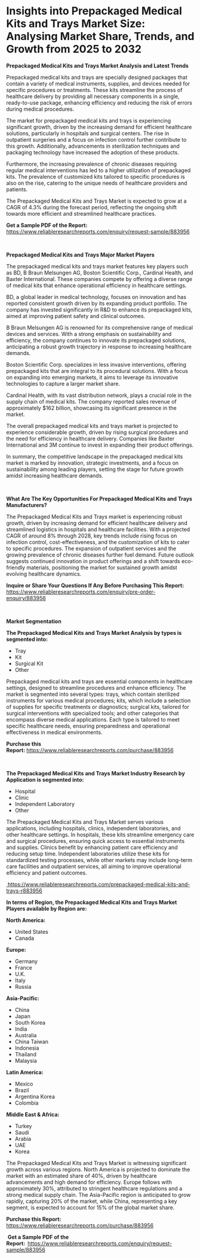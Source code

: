 <p><h1>Insights into Prepackaged Medical Kits and Trays Market Size: Analysing Market Share, Trends, and Growth from 2025 to 2032</h1></p><p><strong>Prepackaged Medical Kits and Trays Market Analysis and Latest Trends</strong></p>
<p><p>Prepackaged medical kits and trays are specially designed packages that contain a variety of medical instruments, supplies, and devices needed for specific procedures or treatments. These kits streamline the process of healthcare delivery by providing all necessary components in a single, ready-to-use package, enhancing efficiency and reducing the risk of errors during medical procedures. </p><p>The market for prepackaged medical kits and trays is experiencing significant growth, driven by the increasing demand for efficient healthcare solutions, particularly in hospitals and surgical centers. The rise in outpatient surgeries and a focus on infection control further contribute to this growth. Additionally, advancements in sterilization techniques and packaging technology have increased the adoption of these products.</p><p>Furthermore, the increasing prevalence of chronic diseases requiring regular medical interventions has led to a higher utilization of prepackaged kits. The prevalence of customized kits tailored to specific procedures is also on the rise, catering to the unique needs of healthcare providers and patients.</p><p>The Prepackaged Medical Kits and Trays Market is expected to grow at a CAGR of 4.3% during the forecast period, reflecting the ongoing shift towards more efficient and streamlined healthcare practices.</p></p>
<p><strong>Get a Sample PDF of the Report:&nbsp;</strong> <a href="https://www.reliableresearchreports.com/enquiry/request-sample/883956?utm_campaign=2743&utm_medium=2&utm_source=Github&utm_content=ia&utm_term=13042025&utm_id=prepackaged-medical-kits-and-trays">https://www.reliableresearchreports.com/enquiry/request-sample/883956</a></p>
<p>&nbsp;</p>
<p><strong>Prepackaged Medical Kits and Trays Major Market Players</strong></p>
<p><p>The prepackaged medical kits and trays market features key players such as BD, B Braun Melsungen AG, Boston Scientific Corp., Cardinal Health, and Baxter International. These companies compete by offering a diverse range of medical kits that enhance operational efficiency in healthcare settings.</p><p>BD, a global leader in medical technology, focuses on innovation and has reported consistent growth driven by its expanding product portfolio. The company has invested significantly in R&D to enhance its prepackaged kits, aimed at improving patient safety and clinical outcomes.</p><p>B Braun Melsungen AG is renowned for its comprehensive range of medical devices and services. With a strong emphasis on sustainability and efficiency, the company continues to innovate its prepackaged solutions, anticipating a robust growth trajectory in response to increasing healthcare demands.</p><p>Boston Scientific Corp. specializes in less invasive interventions, offering prepackaged kits that are integral to its procedural solutions. With a focus on expanding into emerging markets, it aims to leverage its innovative technologies to capture a larger market share.</p><p>Cardinal Health, with its vast distribution network, plays a crucial role in the supply chain of medical kits. The company reported sales revenue of approximately $162 billion, showcasing its significant presence in the market.</p><p>The overall prepackaged medical kits and trays market is projected to experience considerable growth, driven by rising surgical procedures and the need for efficiency in healthcare delivery. Companies like Baxter International and 3M continue to invest in expanding their product offerings.</p><p>In summary, the competitive landscape in the prepackaged medical kits market is marked by innovation, strategic investments, and a focus on sustainability among leading players, setting the stage for future growth amidst increasing healthcare demands.</p></p>
<p>&nbsp;</p>
<p><strong>What Are The Key Opportunities For Prepackaged Medical Kits and Trays Manufacturers?</strong></p>
<p><p>The Prepackaged Medical Kits and Trays market is experiencing robust growth, driven by increasing demand for efficient healthcare delivery and streamlined logistics in hospitals and healthcare facilities. With a projected CAGR of around 8% through 2028, key trends include rising focus on infection control, cost-effectiveness, and the customization of kits to cater to specific procedures. The expansion of outpatient services and the growing prevalence of chronic diseases further fuel demand. Future outlook suggests continued innovation in product offerings and a shift towards eco-friendly materials, positioning the market for sustained growth amidst evolving healthcare dynamics.</p></p>
<p><strong>Inquire or Share Your Questions If Any Before Purchasing This Report:</strong> <a href="https://www.reliableresearchreports.com/enquiry/pre-order-enquiry/883956?utm_campaign=2743&utm_medium=2&utm_source=Github&utm_content=ia&utm_term=13042025&utm_id=prepackaged-medical-kits-and-trays">https://www.reliableresearchreports.com/enquiry/pre-order-enquiry/883956</a></p>
<p>&nbsp;</p>
<p><strong>Market Segmentation</strong></p>
<p><strong>The Prepackaged Medical Kits and Trays Market Analysis by types is segmented into:</strong></p>
<p><ul><li>Tray</li><li>Kit</li><li>Surgical Kit</li><li>Other</li></ul></p>
<p><p>Prepackaged medical kits and trays are essential components in healthcare settings, designed to streamline procedures and enhance efficiency. The market is segmented into several types: trays, which contain sterilized instruments for various medical procedures; kits, which include a selection of supplies for specific treatments or diagnostics; surgical kits, tailored for surgical interventions with specialized tools; and other categories that encompass diverse medical applications. Each type is tailored to meet specific healthcare needs, ensuring preparedness and operational effectiveness in medical environments.</p></p>
<p><strong>Purchase this Report:&nbsp;</strong><a href="https://www.reliableresearchreports.com/purchase/883956?utm_campaign=2743&utm_medium=2&utm_source=Github&utm_content=ia&utm_term=13042025&utm_id=prepackaged-medical-kits-and-trays">https://www.reliableresearchreports.com/purchase/883956</a></p>
<p>&nbsp;</p>
<p><strong>The Prepackaged Medical Kits and Trays Market Industry Research by Application is segmented into:</strong></p>
<p><ul><li>Hospital</li><li>Clinic</li><li>Independent Laboratory</li><li>Other</li></ul></p>
<p><p>The Prepackaged Medical Kits and Trays Market serves various applications, including hospitals, clinics, independent laboratories, and other healthcare settings. In hospitals, these kits streamline emergency care and surgical procedures, ensuring quick access to essential instruments and supplies. Clinics benefit by enhancing patient care efficiency and reducing setup time. Independent laboratories utilize these kits for standardized testing processes, while other markets may include long-term care facilities and outpatient services, all aiming to improve operational efficiency and patient outcomes.</p></p>
<p><a href="https://www.reliableresearchreports.com/prepackaged-medical-kits-and-trays-r883956?utm_campaign=2743&utm_medium=2&utm_source=Github&utm_content=ia&utm_term=13042025&utm_id=prepackaged-medical-kits-and-trays">&nbsp;https://www.reliableresearchreports.com/prepackaged-medical-kits-and-trays-r883956</a></p>
<p><strong>In terms of Region, the Prepackaged Medical Kits and Trays Market Players available by Region are:</strong></p>
<p>
    <p> <strong> North America: </strong>
        <ul>
            <li>United States</li>
            <li>Canada</li>
        </ul>
        </p> 
    <p> <strong> Europe: </strong>
        <ul>
            <li>Germany</li>
            <li>France</li>
            <li>U.K.</li>
            <li>Italy</li>
            <li>Russia</li>
        </ul>
        </p> 
    <p> <strong> Asia-Pacific: </strong>
        <ul>
            <li>China</li>
            <li>Japan</li>
            <li>South Korea</li>
            <li>India</li>
            <li>Australia</li>
            <li>China Taiwan</li>
            <li>Indonesia</li>
            <li>Thailand</li>
            <li>Malaysia</li>
        </ul>
        </p> 
    <p> <strong> Latin America: </strong>
        <ul>
            <li>Mexico</li>
            <li>Brazil</li>
            <li>Argentina Korea</li>
            <li>Colombia</li>
        </ul>
        </p> 
    <p> <strong> Middle East & Africa: </strong>
        <ul>
            <li>Turkey</li>
            <li>Saudi</li>
            <li>Arabia</li>
            <li>UAE</li>
            <li>Korea</li>
        </ul>
    </p>
    </p>
<p><p>The Prepackaged Medical Kits and Trays Market is witnessing significant growth across various regions. North America is projected to dominate the market with an estimated share of 40%, driven by healthcare advancements and high demand for efficiency. Europe follows with approximately 30%, attributed to stringent healthcare regulations and a strong medical supply chain. The Asia-Pacific region is anticipated to grow rapidly, capturing 20% of the market, while China, representing a key segment, is expected to account for 15% of the global market share.</p></p>
<p><strong>Purchase this Report: </strong><a href="https://www.reliableresearchreports.com/purchase/883956?utm_campaign=2743&utm_medium=2&utm_source=Github&utm_content=ia&utm_term=13042025&utm_id=prepackaged-medical-kits-and-trays">https://www.reliableresearchreports.com/purchase/883956</a></p>
<p>&nbsp;<strong>Get a Sample PDF of the Report:&nbsp;&nbsp;</strong><a href="https://www.reliableresearchreports.com/enquiry/request-sample/883956?utm_campaign=2743&utm_medium=2&utm_source=Github&utm_content=ia&utm_term=13042025&utm_id=prepackaged-medical-kits-and-trays">https://www.reliableresearchreports.com/enquiry/request-sample/883956</a></p>
<p><strong></strong></p>
<p><p></p><p></p><p></p></p>